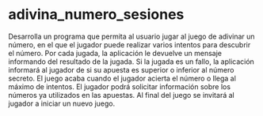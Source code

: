 # adivina_numero_sesiones
Desarrolla un programa que permita al usuario jugar al juego de adivinar un número, en el que el jugador puede 
realizar varios intentos para descubrir el número. Por cada jugada,  la aplicación le devuelve un 
mensaje informando del resultado de la jugada. Si la 
jugada es un fallo, la aplicación informará al jugador de si su apuesta es superior 
o inferior al número secreto. El juego acaba cuando el jugador acierta el número o 
llega al máximo de intentos.
El jugador podrá solicitar información sobre los números ya utilizados en las apuestas.
Al final del juego se invitará al jugador a iniciar un nuevo juego.
